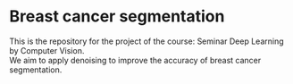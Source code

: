 # Breast cancer segmentation
This is the repository for the project of the course: Seminar Deep Learning by Computer Vision.  
We aim to apply denoising to improve the accuracy of breast cancer segmentation.
